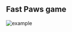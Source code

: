 ## Fast Paws game

<img alt="example" src="https://github.com/user-attachments/assets/ce128cc6-e838-40a1-9663-734fe7b4f54d" />

